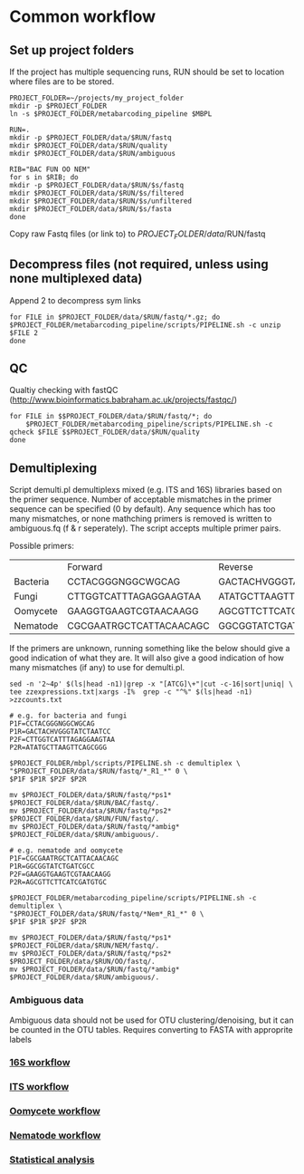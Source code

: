 # Common workflow

## Set up project folders

If the project has multiple sequencing runs, RUN should be set to location where files are to be stored.

```shell
PROJECT_FOLDER=~/projects/my_project_folder
mkdir -p $PROJECT_FOLDER
ln -s $PROJECT_FOLDER/metabarcoding_pipeline $MBPL

RUN=.
mkdir -p $PROJECT_FOLDER/data/$RUN/fastq
mkdir $PROJECT_FOLDER/data/$RUN/quality
mkdir $PROJECT_FOLDER/data/$RUN/ambiguous

RIB="BAC FUN OO NEM"
for s in $RIB; do
mkdir -p $PROJECT_FOLDER/data/$RUN/$s/fastq
mkdir $PROJECT_FOLDER/data/$RUN/$s/filtered
mkdir $PROJECT_FOLDER/data/$RUN/$s/unfiltered
mkdir $PROJECT_FOLDER/data/$RUN/$s/fasta
done
```

Copy raw Fastq files (or link to) to $PROJECT_FOLDER/data/$RUN/fastq

## Decompress files (not required, unless using none multiplexed data)

Append 2 to decompress sym links

```shell
for FILE in $PROJECT_FOLDER/data/$RUN/fastq/*.gz; do 
$PROJECT_FOLDER/metabarcoding_pipeline/scripts/PIPELINE.sh -c unzip $FILE 2
done
```

## QC
Qualtiy checking with fastQC (http://www.bioinformatics.babraham.ac.uk/projects/fastqc/)
```shell
for FILE in $$PROJECT_FOLDER/data/$RUN/fastq/*; do 
	$PROJECT_FOLDER/metabarcoding_pipeline/scripts/PIPELINE.sh -c qcheck $FILE $$PROJECT_FOLDER/data/$RUN/quality
done
```

## Demultiplexing

Script demulti.pl demultiplexs mixed (e.g. ITS and 16S) libraries based on the primer sequence. Number of acceptable mismatches in the primer sequence can be specified (0 by default). Any sequence which has too many mismatches, or none mathching primers is removed is written to ambiguous.fq (f & r seperately). The script accepts multiple primer pairs.

<table>
Possible primers:
<tr><td><td>Forward<td>Reverse</tr>
<tr><td>Bacteria<td>CCTACGGGNGGCWGCAG<td>GACTACHVGGGTATCTAATCC</tr>
<tr><td>Fungi<td>CTTGGTCATTTAGAGGAAGTAA<td>ATATGCTTAAGTTCAGCGGG</tr>
<tr><td>Oomycete<td>GAAGGTGAAGTCGTAACAAGG<td>AGCGTTCTTCATCGATGTGC</tr>
<tr><td>Nematode<td>CGCGAATRGCTCATTACAACAGC<td>GGCGGTATCTGATCGCC</tr>
</table>

If the primers are unknown, running something like the below should give a good indication of what they are. It will also give a good indication of how many mismatches (if any) to use for demulti.pl. 
```shell
sed -n '2~4p' $(ls|head -n1)|grep -x "[ATCG]\+"|cut -c-16|sort|uniq| \
tee zzexpressions.txt|xargs -I%  grep -c "^%" $(ls|head -n1) >zzcounts.txt
```

```shell
# e.g. for bacteria and fungi
P1F=CCTACGGGNGGCWGCAG
P1R=GACTACHVGGGTATCTAATCC
P2F=CTTGGTCATTTAGAGGAAGTAA
P2R=ATATGCTTAAGTTCAGCGGG

$PROJECT_FOLDER/mbpl/scripts/PIPELINE.sh -c demultiplex \
"$PROJECT_FOLDER/data/$RUN/fastq/*_R1_*" 0 \
$P1F $P1R $P2F $P2R

mv $PROJECT_FOLDER/data/$RUN/fastq/*ps1* $PROJECT_FOLDER/data/$RUN/BAC/fastq/.
mv $PROJECT_FOLDER/data/$RUN/fastq/*ps2* $PROJECT_FOLDER/data/$RUN/FUN/fastq/.
mv $PROJECT_FOLDER/data/$RUN/fastq/*ambig* $PROJECT_FOLDER/data/$RUN/ambiguous/.

# e.g. nematode and oomycete
P1F=CGCGAATRGCTCATTACAACAGC
P1R=GGCGGTATCTGATCGCC
P2F=GAAGGTGAAGTCGTAACAAGG
P2R=AGCGTTCTTCATCGATGTGC

$PROJECT_FOLDER/metabarcoding_pipeline/scripts/PIPELINE.sh -c demultiplex \
"$PROJECT_FOLDER/data/$RUN/fastq/*Nem*_R1_*" 0 \
$P1F $P1R $P2F $P2R

mv $PROJECT_FOLDER/data/$RUN/fastq/*ps1* $PROJECT_FOLDER/data/$RUN/NEM/fastq/.
mv $PROJECT_FOLDER/data/$RUN/fastq/*ps2* $PROJECT_FOLDER/data/$RUN/OO/fastq/.
mv $PROJECT_FOLDER/data/$RUN/fastq/*ambig* $PROJECT_FOLDER/data/$RUN/ambiguous/.
```
### Ambiguous data
Ambiguous data should not be used for OTU clustering/denoising, but it can be counted in the OTU tables.
Requires converting to FASTA with approprite labels

### [16S workflow](../master/16S%20%20workflow.md)
### [ITS workflow](../master//ITS%20workflow.md)
### [Oomycete workflow](../master/Oomycota%20workflow.md)
### [Nematode workflow](../master/Nematoda%20workflow.md)
### [Statistical analysis](../master/statistical%20analysis.md)
